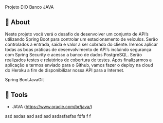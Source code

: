 <p> Projeto DIO Banco JAVA</p>

## 📕 About

Neste projeto você verá o desafio de desenvolver um conjunto de API’s utilizando Spring Boot para controlar um estacionamento de veículos. Serão controlados a entrada, saída e valor a ser cobrado do cliente. Iremos aplicar todas as boas práticas de desenvolvimento de API’s incluindo segurança com Spring Security e acesso a banco de dados PostgreSQL. Serão realizados testes e relatórios de cobertura de testes. Após finalizarmos a aplicação e termos enviado para o Github, vamos fazer o deploy na cloud do Heroku a fim de disponibilizar nossa API para a Internet.

Spring BootJavaGit

## 🔨 Tools

- JAVA (https://www.oracle.com/br/java/)





asd
asdas
asd
asd
asd
asdasfasfas
fdfa
f
f
